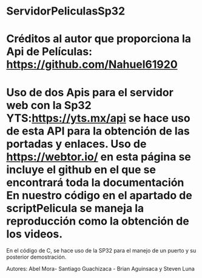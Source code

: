 # ServidorPeliculasSp32
Créditos al autor que proporciona la Api de Películas: https://github.com/Nahuel61920
==========================================================================================================
Uso de dos Apis para el servidor web con la Sp32
YTS:https://yts.mx/api se hace uso de esta API para la obtención de las portadas y enlaces.
Uso de https://webtor.io/ en esta página se incluye el github en el que se encontrará toda la documentación 
En nuestro código en el apartado de scriptPelicula se maneja la reproducción como la obtención de los videos.
==========================================================================================================
En el código de C, se hace uso de la SP32 para el manejo de un puerto y su posterior demostración.

Autores: Abel Mora- Santiago Guachizaca - Brian Aguinsaca y Steven Luna
